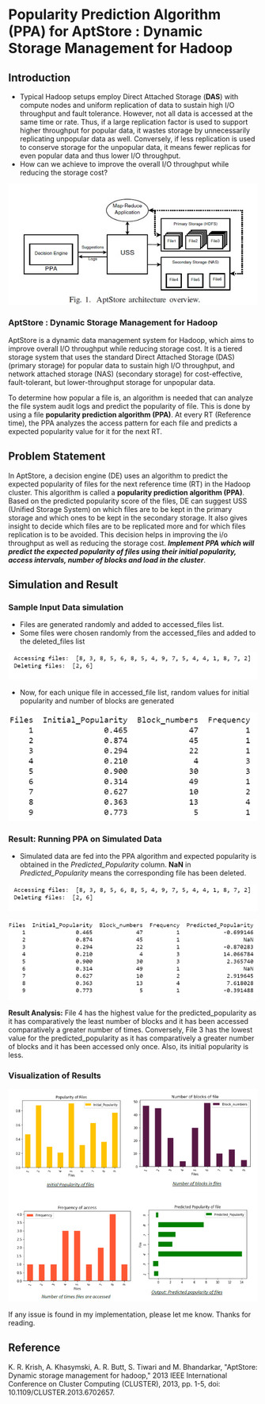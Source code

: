 # Popularity Prediction Algorithm (PPA) for AptStore : Dynamic Storage Management for Hadoop

## Introduction
- Typical Hadoop setups employ Direct Attached Storage (**DAS**) with compute nodes and uniform replication of data to sustain high I/O throughput and fault tolerance. However, not all data is accessed at the same time or rate. Thus, if a large replication factor is used to support higher throughput for popular data, it wastes storage by unnecessarily replicating unpopular data as well. Conversely, if less replication is used to conserve storage for the unpopular data, it means fewer replicas for even popular data and thus lower I/O throughput.
- How can we achieve to improve the overall I/O throughput while reducing the storage cost?

<p align="center">
    <img src="images/aptstore_architecture.jpg" alt="aptstore architecture overview" />
</p>

### AptStore : Dynamic Storage Management for Hadoop
AptStore is a dynamic data management system for Hadoop, which aims to improve overall I/O throughput while reducing storage cost. It is a tiered storage system that uses the standard Direct Attached Storage (DAS) (primary storage) for popular data to sustain high I/O throughput, and network attached storage (NAS) (secondary storage) for cost-effective, fault-tolerant, but lower-throughput storage for unpopular data. 

To determine how popular a file is, an algorithm is needed that can analyze the file system audit logs and predict the popularity of file. This is done by using a file **popularity prediction algorithm (PPA)**. At every RT (Reference time), the PPA analyzes the access pattern for each file and predicts a expected popularity value for it for the next RT.

## Problem Statement

In AptStore, a decision engine (DE) uses an algorithm to predict the expected popularity of files for the next reference time (RT) in the Hadoop cluster. This algorithm is called a **popularity prediction algorithm (PPA)**. Based on the predicted popularity score of the files, DE can suggest USS (Unified Storage System) on which files are to be kept in the primary storage and which ones to be kept in the secondary storage. It also gives insight to decide which files are to be replicated more and for which files replication is to be avoided. This decision helps in improving the i/o throughput as well as reducing the storage cost. **_Implement PPA which will predict the expected popularity of files using their initial popularity, access intervals, number of blocks and load in the cluster_**.

## Simulation and Result

### Sample Input Data simulation 
- Files are generated randomly and added to accessed_files list. 
- Some files were chosen randomly from the accessed_files and added to the deleted_files list
<p align="center">
    <img src="images/accessed_deleted_files.png" alt="accessed/deleted files" />
</p>


- Now, for each unique file in accessed_file list, random values for initial popularity and number of blocks are generated
<p align="center">
    <img src="images/input.png" alt="sample input" />
</p>

### Result: Running PPA on Simulated Data
- Simulated data are fed into the PPA algorithm and expected popularity is obtained in the *Predicted_Popularity* column. **NaN** in *Predicted_Popularity* means the corresponding file has been deleted.
<p align="center">
    <img src="images/accessed_deleted_files.png" alt="accessed/deleted files" />
</p>
<p align="center">
    <img src="images/output.png" alt="output" />
</p>

**Result Analysis:** File 4 has the highest value for the predicted_popularity as it has comparatively the least number of blocks and it has been accessed comparatively a greater number of times. Conversely, File 3 has the lowest value for the predicted_popularity as it has comparatively a greater number of blocks and it has been accessed only once. Also, its initial popularity is less.

### Visualization of Results

<p align="center">
    <img src="images/output_graph.png" alt="Output graph" />    
</p>




If any issue is found in my implementation, please let me know. Thanks for reading.

## Reference
K. R. Krish, A. Khasymski, A. R. Butt, S. Tiwari and M. Bhandarkar, "AptStore: Dynamic storage management for hadoop," 2013 IEEE International Conference on Cluster Computing (CLUSTER), 2013, pp. 1-5, doi: 10.1109/CLUSTER.2013.6702657.

